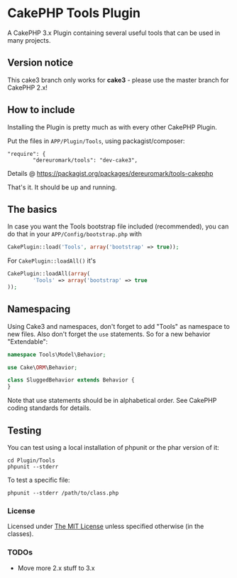# CakePHP Tools Plugin

A CakePHP 3.x Plugin containing several useful tools that can be used in many projects.


## Version notice

This cake3 branch only works for **cake3** - please use the master branch for CakePHP 2.x!


## How to include
Installing the Plugin is pretty much as with every other CakePHP Plugin.

Put the files in `APP/Plugin/Tools`, using packagist/composer:

    "require": {
		    "dereuromark/tools": "dev-cake3",

Details @ https://packagist.org/packages/dereuromark/tools-cakephp

That's it. It should be up and running.

## The basics

In case you want the Tools bootstrap file included (recommended), you can do that in your `APP/Config/bootstrap.php` with

```php
CakePlugin::load('Tools', array('bootstrap' => true));
```

For `CakePlugin::loadAll()` it's

```php
CakePlugin::loadAll(array(
		'Tools' => array('bootstrap' => true
));
```

## Namespacing
Using Cake3 and namespaces, don't forget to add "Tools" as namespace to new files.
Also don't forget the `use` statements. So for a new behavior "Extendable":
```php
namespace Tools\Model\Behavior;

use Cake\ORM\Behavior;

class SluggedBehavior extends Behavior {
}
```
Note that use statements should be in alphabetical order.
See CakePHP coding standards for details.

## Testing
You can test using a local installation of phpunit or the phar version of it:

	cd Plugin/Tools
	phpunit --stderr

To test a specific file:

	phpunit --stderr /path/to/class.php

### License
Licensed under [The MIT License](http://www.opensource.org/licenses/mit-license.php)
unless specified otherwise (in the classes).

### TODOs

* Move more 2.x stuff to 3.x
